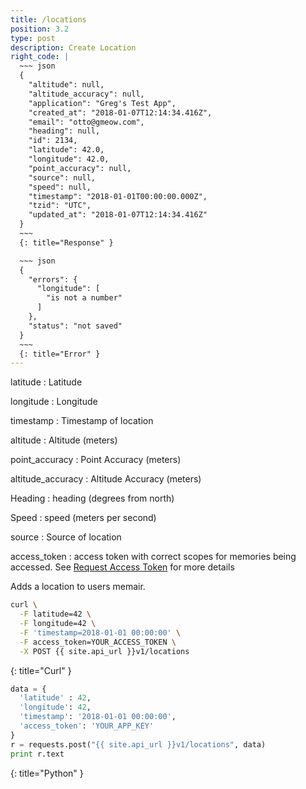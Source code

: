 ```yaml
---
title: /locations
position: 3.2
type: post
description: Create Location
right_code: |
  ~~~ json
  {
    "altitude": null,
    "altitude_accuracy": null,
    "application": "Greg's Test App",
    "created_at": "2018-01-07T12:14:34.416Z",
    "email": "otto@gmeow.com",
    "heading": null,
    "id": 2134,
    "latitude": 42.0,
    "longitude": 42.0,
    "point_accuracy": null,
    "source": null,
    "speed": null,
    "timestamp": "2018-01-01T00:00:00.000Z",
    "tzid": "UTC",
    "updated_at": "2018-01-07T12:14:34.416Z"
  }
  ~~~
  {: title="Response" }

  ~~~ json
  {
    "errors": {
      "longitude": [
        "is not a number"
      ]
    },
    "status": "not saved"
  }
  ~~~
  {: title="Error" }
---
```


latitude
: Latitude

longitude
: Longitude

timestamp
: Timestamp of location

altitude
: Altitude (meters)

point_accuracy
: Point Accuracy (meters)

altitude_accuracy
: Altitude Accuracy (meters)

Heading
: heading (degrees from north)

Speed
: speed (meters per second)

source
: Source of location

access_token
: access token with correct scopes for memories being accessed. See [Request Access Token](#authenticationrequest_access_token) for more details

Adds a location to users memair.

~~~ bash
curl \
  -F latitude=42 \
  -F longitude=42 \
  -F 'timestamp=2018-01-01 00:00:00' \
  -F access_token=YOUR_ACCESS_TOKEN \
  -X POST {{ site.api_url }}v1/locations
~~~
{: title="Curl" }

~~~ python
data = {
  'latitude' : 42,
  'longitude': 42,
  'timestamp': '2018-01-01 00:00:00',
  'access_token': 'YOUR_APP_KEY'
}
r = requests.post("{{ site.api_url }}v1/locations", data)
print r.text
~~~
{: title="Python" }

